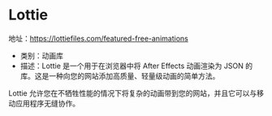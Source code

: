 # Lottie

地址：https://lottiefiles.com/featured-free-animations

- 类别：动画库
- 描述：Lottie 是一个用于在浏览器中将 After Effects 动画渲染为 JSON 的库。这是一种向您的网站添加高质量、轻量级动画的简单方法。

Lottie 允许您在不牺牲性能的情况下将复杂的动画带到您的网站，并且它可以与移动应用程序无缝协作。

